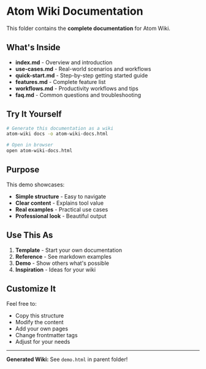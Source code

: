# Atom Wiki Documentation

This folder contains the **complete documentation** for Atom Wiki.

## What's Inside

- **index.md** - Overview and introduction
- **use-cases.md** - Real-world scenarios and workflows
- **quick-start.md** - Step-by-step getting started guide
- **features.md** - Complete feature list
- **workflows.md** - Productivity workflows and tips
- **faq.md** - Common questions and troubleshooting

## Try It Yourself

```bash
# Generate this documentation as a wiki
atom-wiki docs -o atom-wiki-docs.html

# Open in browser
open atom-wiki-docs.html
```

## Purpose

This demo showcases:
- **Simple structure** - Easy to navigate
- **Clear content** - Explains tool value
- **Real examples** - Practical use cases
- **Professional look** - Beautiful output

## Use This As

1. **Template** - Start your own documentation
2. **Reference** - See markdown examples
3. **Demo** - Show others what's possible
4. **Inspiration** - Ideas for your wiki

## Customize It

Feel free to:
- Copy this structure
- Modify the content
- Add your own pages
- Change frontmatter tags
- Adjust for your needs

---

**Generated Wiki:** See `demo.html` in parent folder!

